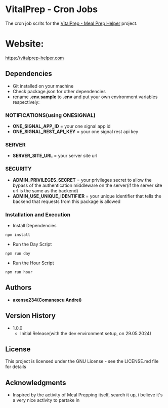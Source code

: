 # VitalPrep - Cron Jobs

The cron job scrits for the [VitalPrep - Meal Prep Helper](https://github.com/axense234/VitalPrep) project.

# Website:

https://vitalprep-helper.com

## Dependencies

- Git installed on your machine
- Check package.json for other dependencies
- rename **.env.sample** to **.env** and put your own environment variables respectively:

### NOTIFICATIONS(using ONESIGNAL)

- **ONE_SIGNAL_APP_ID** = your one signal app id
- **ONE_SIGNAL_REST_API_KEY** = your one signal rest api key

### SERVER

- **SERVER_SITE_URL** = your server site url

### SECURITY

- **ADMIN_PRIVILEGES_SECRET** = your privileges secret to allow the bypass of the authentication middleware on the server(if the server site url is the same as the backend)
- **ADMIN_USE_UNIQUE_IDENTIFIER** = your unique identifier that tells the backend that requests from this package is allowed

### Installation and Execution

- Install Dependencies

```
npm install
```

- Run the Day Script

```
npm run day
```

- Run the Hour Script

```
npm run hour
```

## **Authors**

- **axense234(Comanescu Andrei)**

## **Version History**

- 1.0.0
  - Initial Release(with the dev environment setup, on 29.05.2024)

## **License**

This project is licensed under the GNU License - see the LICENSE.md file for details

## **Acknowledgments**

- Inspired by the activity of Meal Prepping itself, search it up, i believe it's a very nice activity to partake in
